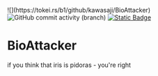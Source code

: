 <p>
![](https://tokei.rs/b1/github/kawasaji/BioAttacker)
<img alt="GitHub commit activity (branch)" src="https://img.shields.io/github/commit-activity/m/kawasaji/BioAttacker">
<a href="https://www.behance.net/jimmykawasaji" target="blank">
  <img alt="Static Badge" src="https://img.shields.io/badge/telegram-387D7A">
</a>

</p>

# BioAttacker
if you think that iris is pidoras - you're right
